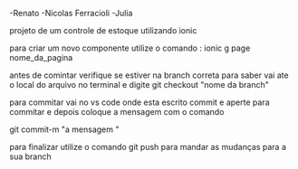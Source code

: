 -Renato
-Nicolas Ferracioli
-Julia

projeto de um controle de estoque utilizando ionic

para criar um novo componente utilize o comando :
ionic g page nome_da_pagina 

antes de comintar verifique se estiver na branch correta 
para saber vai ate o local do arquivo no terminal
e digite git checkout "nome da branch"

para commitar vai no vs code onde esta escrito commit e aperte para commitar 
e depois coloque a mensagem com o comando 

git commit-m "a mensagem "

para finalizar utilize o comando 
git push 
para mandar as mudanças para a sua branch